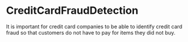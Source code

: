 # CreditCardFraudDetection
It is important for credit card companies to be able to identify credit card fraud so that customers do not have to pay for items they did not buy.
